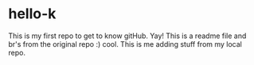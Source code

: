 # hello-k
This is my first repo to get to know gitHub.    Yay!
This is a readme file and br's from the original repo :) 
cool.  This is me adding stuff from my local repo.
 
